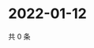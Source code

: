 # 2022-01-12

共 0 条

<!-- BEGIN WEIBO -->
<!-- 最后更新时间 Wed Jan 12 2022 12:19:30 GMT+0800 (China Standard Time) -->

<!-- END WEIBO -->
